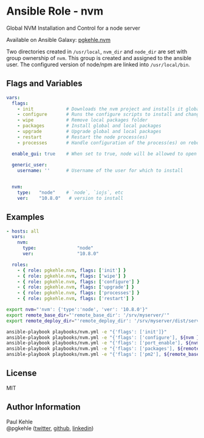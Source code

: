 # Ansible Role - nvm

Global NVM Installation and Control for a node server

Available on Ansible Galaxy: [pgkehle.nvm](https://galaxy.ansible.com/pgkehle/nvm)

Two directories created in `/usr/local`, `nvm_dir` and `node_dir` are set with group ownership of `nvm`.  This group is created and
assigned to the ansible user.
The configured version of node/npm are linked into `/usr/local/bin`.

## Flags and Variables

```YAML
vars:
  flags:
    - init            # Downloads the nvm project and installs it globally
    - configure       # Runs the configure scripts to install and change the default type
    - wipe            # Remove local packages folder
    - packages        # Install global and local packages
    - upgrade         # Upgrade global and local packages
    - restart         # Restart the node process(es)
    - processes       # Handle configuration of the process(es) on reboot

  enable_gui: true    # When set to true, node will be allowed to open ports as non-root
  
  generic_user:
    username: ''      # Username of the user for which to install


  nvm:
    type:   "node"    # `node`, `iojs`, etc
    ver:    "10.8.0"   # version to install
```

## Examples

```YAML
- hosts: all  
  vars:
    nvm:
      type:               "node"
      ver:                "10.8.0"

  roles:
    - { role: pgkehle.nvm, flags: ['init'] }
    - { role: pgkehle.nvm, flags: ['wipe'] }
    - { role: pgkehle.nvm, flags: ['configure'] }
    - { role: pgkehle.nvm, flags: ['upgrade'] }
    - { role: pgkehle.nvm, flags: ['processes'] }
    - { role: pgkehle.nvm, flags: ['restart'] }
```

```bash
export nvm="'nvm': {'type':'node', 'ver': '10.8.0'}"
export remote_base_dir="'remote_base_dir': '/srv/myserver/'"
export remote_deploy_dir="'remote_deploy_dir': '/srv/myserver/dist/server'"

ansible-playbook playbooks/nvm.yml -e "{'flags': ['init']}"
ansible-playbook playbooks/nvm.yml -e "{'flags': ['configure'], ${nvm }}"
ansible-playbook playbooks/nvm.yml -e "{'flags': ['port_enable'], ${nvm }}"
ansible-playbook playbooks/nvm.yml -e "{'flags': ['packages'], ${remote_base_dir}, ${remote_deploy_dir }}"
ansible-playbook playbooks/nvm.yml -e "{'flags': ['pm2'], ${remote_base_dir}, ${remote_deploy_dir }}"
```

## License

MIT

## Author Information

Paul Kehle  
@pgkehle ([twitter](https://twitter.com/pgkehle), [github](https://github.com/pgkehle), [linkedin](https://www.linkedin.com/in/pgkehle))
